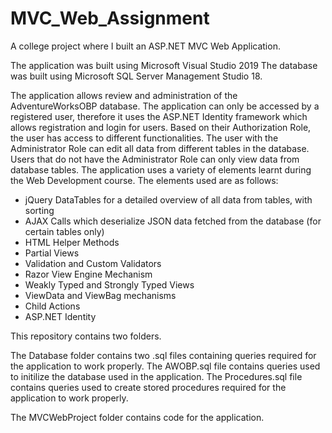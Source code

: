 
# MVC_Web_Assignment

A college project where I built an ASP.NET MVC Web Application.

The application was built using Microsoft Visual Studio 2019 The database was built using Microsoft SQL Server Management Studio 18.

The application allows review and administration of the AdventureWorksOBP database.
The application can only be accessed by a registered user, therefore it uses the ASP.NET Identity framework which allows registration and login for users.
Based on their Authorization Role, the user has access to different functionalities.
The user with the Administrator Role can edit all data from different tables in the database.
Users that do not have the Administrator Role can only view data from database tables.
The application uses a variety of elements learnt during the Web Development course.
The elements used are as follows:
- jQuery DataTables for a detailed overview of all data from tables, with sorting
- AJAX Calls which deserialize JSON data fetched from the database (for certain tables only)
- HTML Helper Methods
- Partial Views
- Validation and Custom Validators
- Razor View Engine Mechanism
- Weakly Typed and Strongly Typed Views
- ViewData and ViewBag mechanisms
- Child Actions
- ASP.NET Identity

This repository contains two folders.

The Database folder contains two .sql files containing queries required for the application to work properly. The AWOBP.sql file contains queries used to initilize the database used in the application. The Procedures.sql file contains queries used to create stored procedures required for the application to work properly.

The MVCWebProject folder contains code for the application.
